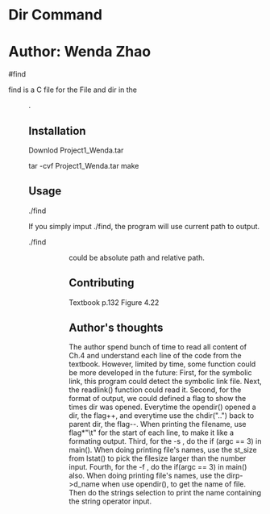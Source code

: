 # Dir Command
# Author: Wenda Zhao

#find

find is a C file for the File and dir in the <dir>.

## Installation

Downlod Project1_Wenda.tar

tar -cvf Project1_Wenda.tar
make

## Usage

./find

If you simply imput ./find, the program will use current path to output.

./find <dir>

<dir> could be absolute path and relative path.

## Contributing
Textbook p.132 Figure 4.22

## Author's thoughts
The author spend bunch of time to read all content of Ch.4 and understand each line of the 
code from the textbook. However, limited by time, some function could be more developed 
in the future:
	First, for the symbolic link, this program could detect the symbolic link file. Next,
the readlink() function could read it.
	Second, for the format of output, we could defined a flag to show the times dir 
was opened. Everytime the opendir() opened a dir, the flag++, and everytime use the 
chdir("..") back to parent dir, the flag--. When printing the filename, use flag*"\t" for the start of each line, 
to make it like a formating output.
	Third, for the -s <file size in bytes>, do the if (argc == 3) in main(). When doing 
printing file's names, use the st_size from lstat() to pick the filesize larger than the number 
input.
	Fourth, for the -f <string pattern>, do the if(argc == 3) in main() also. When doing 
printing file's names, use the dirp->d_name when use opendir(), to get the name of file. Then
do the strings selection to print the name containing the string operator input.
